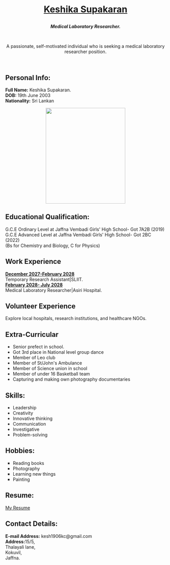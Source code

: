 <html>
<body>
<h1><p align=center><ins>Keshika Supakaran</ins></p> </h1>
<p align=center><b><i>Medical Laboratory Researcher.</i></b></p><br>
<p align=center>A passionate, self-motivated individual who is seeking a medical laboratory researcher position.</p><br>

<h2>Personal Info: </h2>
<b>Full Name:</b> Keshika Supakaran. <br> 
<b>DOB:</b> 19th June 2003 <br>
<b>Nationality:</b> Sri Lankan<br>

<p align=center><img src='https://github.com/Keshika-19/Keshika-portfolio/assets/159929323/38847f6d-5443-4e64-803d-39919fae8d49' width='250' height='300' ></p>

<h2>Educational Qualification:</h2>
G.C.E Ordinary Level at Jaffna Vembadi Girls' High School- Got 7A2B (2019) <br>
G.C.E Advanced Level at Jaffna Vembadi Girls' High School- Got 2BC (2022) <br>
(Bs for Chemistry and Biology, C for Physics)

<h2>Work Experience</h2>
<b><ins>December 2027-February 2028</ins></b><br> Temporary Research Assistant|SLIIT.<br>
<b><ins>February 2028- July 2028</ins> </b><br> Medical Laboratory Researcher|Asiri Hospital. <br>

<h2>Volunteer Experience</h2>
Explore local hospitals, research institutions, and healthcare NGOs. 

<h2>Extra-Curricular</h2>
<ul>
  <li>Senior prefect in school.</li>
  <li>Got 3rd place in National level group dance</li>
  <li>Member of Leo club</li>
  <li>Member of St/John's Ambulance</li>
  <li>Member of Science union in school</li>
  <li>Member of under 16 Basketball team</li>
  <li>Capturing and making own photography documentaries</li>
  
</ul>

<h2>Skills:</h2>
<ul>
  <li>Leadership</li>
  <li>Creativity</li>
  <li>Innovative thinking</li>
  <li>Communication</li>
  <li>Investigative</li>
  <li>Problem-solving</li>
</ul>

<h2>Hobbies:</h2>
<ul type="square">
<li>Reading books</li>
<li>Photography</li>
<li>Learning new things</li>
<li>Painting</li>
</ul>

<h2>Resume:</h2>
<a href=http:///C:/Users/User/Documents/kesh/resume%20new.pdf>My Resume</a>

<h2>Contact Details:</h2>
<b>E-mail Address:</b> kesh1906kc@gmail.com <br>
<b>Address:</b>15/5, <br>
        Thalayali lane, <br>
        Kokuvil, <br>
        Jaffna. <br>
</body>
</html>

